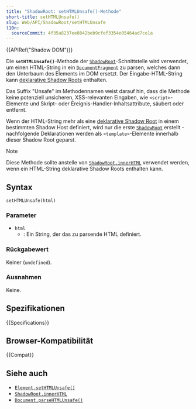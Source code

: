 ```yaml
---
title: "ShadowRoot: setHTMLUnsafe()-Methode"
short-title: setHTMLUnsafe()
slug: Web/API/ShadowRoot/setHTMLUnsafe
l10n:
  sourceCommit: 4f35a8237ee0842beb9cfef3354e05464ad7ce1a
---
```


{{APIRef("Shadow DOM")}}

Die **`setHTMLUnsafe()`**-Methode der [`ShadowRoot`](/de/docs/Web/API/ShadowRoot)-Schnittstelle wird verwendet, um einen HTML-String in ein [`DocumentFragment`](/de/docs/Web/API/DocumentFragment) zu parsen, welches dann den Unterbaum des Elements im DOM ersetzt. Der Eingabe-HTML-String kann [deklarative Shadow Roots](/de/docs/Web/HTML/Element/template#declarative_shadow_dom) enthalten.

Das Suffix "Unsafe" im Methodennamen weist darauf hin, dass die Methode keine potenziell unsicheren, XSS-relevanten Eingaben, wie `<script>`-Elemente und Skript- oder Ereignis-Handler-Inhaltsattribute, säubert oder entfernt.

Wenn der HTML-String mehr als eine [deklarative Shadow Root](/de/docs/Web/HTML/Element/template#declarative_shadow_dom) in einem bestimmten Shadow Host definiert, wird nur die erste [`ShadowRoot`](/de/docs/Web/API/ShadowRoot) erstellt - nachfolgende Deklarationen werden als `<template>`-Elemente innerhalb dieser Shadow Root geparst.

> [!NOTE]
> Diese Methode sollte anstelle von [`ShadowRoot.innerHTML`](/de/docs/Web/API/ShadowRoot/innerHTML) verwendet werden, wenn ein HTML-String deklarative Shadow Roots enthalten kann.

## Syntax

```js-nolint
setHTMLUnsafe(html)
```

### Parameter

- `html`
  - : Ein String, der das zu parsende HTML definiert.

### Rückgabewert

Keiner (`undefined`).

### Ausnahmen

Keine.

## Spezifikationen

{{Specifications}}

## Browser-Kompatibilität

{{Compat}}

## Siehe auch

- [`Element.setHTMLUnsafe()`](/de/docs/Web/API/Element/setHTMLUnsafe)
- [`ShadowRoot.innerHTML`](/de/docs/Web/API/ShadowRoot/innerHTML)
- [`Document.parseHTMLUnsafe()`](/de/docs/Web/API/Document/parseHTMLUnsafe_static)

